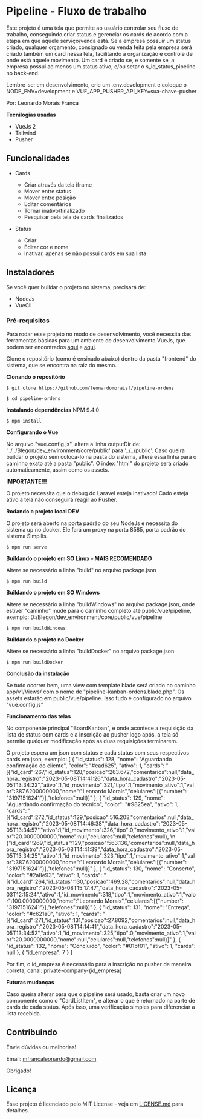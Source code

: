 # Pipeline - Fluxo de trabalho

Este projeto é uma tela que permite ao usuário controlar seu fluxo de trabalho,
conseguindo criar status e gerenciar os cards de acordo com a etapa em que aquele
serviço/venda está.
Se a empresa possuir um status criado, qualquer orçamento, consignado ou venda feita
pela empresa será criado também um card nessa tela, facilitando a organização e controle
de onde está aquele movimento.
Um card é criado se, e somente se, a empresa possui ao menos um status ativo, e/ou setar o
s_id_status_pipeline no back-end.

Lembre-se: em desenvolvimento, crie um .env.development e coloque o NODE_ENV=development e
VUE_APP_PUSHER_API_KEY=sua-chave-pusher

Por: Leonardo Morais Franca

**Tecnilogias usadas**

- VueJs 2
- Tailwind
- Pusher

## Funcionalidades

- Cards
    - Criar através da tela iframe
    - Mover entre status
    - Mover entre posição
    - Editar comentários
    - Tornar inativo/finalizado
    - Pesquisar pela tela de cards finalizados

- Status
    - Criar
    - Editar cor e nome
    - Inativar, apenas se não possui cards em sua lista

## Instaladores

Se você quer buildar o projeto no sistema, precisará de:

- NodeJs
- VueCli

### Pré-requisitos

Para rodar esse projeto no modo de desenvolvimento, você necessita das ferramentas básicas
para um ambiente de desenvolvimento VueJs, que podem ser encontrados [aqui](https://nodejs.org/pt-br) e [aqui](https://cli.vuejs.org/).

Clone o repositório (como é ensinado abaixo) dentro da pasta "frontend" do sistema, que se encontra
na raiz do mesmo.

**Clonando o repositório**

```
$ git clone https://github.com/leonardomoraisf/pipeline-ordens

$ cd pipeline-ordens
```

**Instalando dependências**
NPM 9.4.0

```
$ npm install
```

**Configurando o Vue**

No arquivo "vue.config.js", altere a linha outputDir de: '../../Blegon/dev_environment/core/public' para '../../public'.
Caso queira buildar o projeto sem colocá-lo na pasta do sistema, altere essa linha para o caminho exato até a pasta "public".
O index "html" do projeto será criado automaticamente, assim como os assets.

**IMPORTANTE!!!**

O projeto necessita que o debug do Laravel esteja inativado!
Cado esteja ativo a tela não conseguirá reagir ao Pusher.

**Rodando o projeto local DEV**

O projeto será aberto na porta padrão do seu NodeJs e necessita do sistema up no docker.
Ele fará um proxy na porta 8585, porta padrão do sistema Simpllis.

```
$ npm run serve
```

**Buildando o projeto em SO Linux - MAIS RECOMENDADO**

Altere se necessário a linha "build" no arquivo package.json

```
$ npm run build
```

**Buildando o projeto em SO Windows**

Altere se necessário a linha "buildWindows" no arquivo package.json, onde estiver "caminho"
mude para o caminho completo até public/vue/pipeline, exemplo: D:/Blegon/dev_environment/core/public/vue/pipeline

```
$ npm run buildWindows
```


**Buildando o projeto no Docker**

Altere se necessário a linha "buildDocker" no arquivo package.json

```
$ npm run buildDocker
```

**Conclusão da instalação**

Se tudo ocorrer bem, uma view com template blade será criado no caminho app/v1/Views/
com o nome de "pipeline-kanban-ordens.blade.php".
Os assets estarão em public/vue/pipeline.
Isso tudo é configurado no arquivo "vue.config.js"

**Funcionamento das telas**

No componente principal "BoardKanban", é onde acontece a requisição da lista de status com cards
e a inscrição ao pusher logo após, a tela só permite qualquer modificação após as
duas requisições terminarem.

O projeto espera um json com status e cada status com seus respectivos cards em json, exemplo:
[
    {
        "id_status": 128,
        "nome": "Aguardando confirmação do cliente",
        "color": "#ead625",
        "ativo": 1,
        "cards": "[{\"id_card\":267,\"id_status\":128,\"posicao\":263.672,\"comentarios\":null,\"data_hora_registro\":\"2023-05-08T14:41:26\",\"data_hora_cadastro\":\"2023-05-05T13:34:22\",\"ativo\":1,\"id_movimento\":321,\"tipo\":1,\"movimento_ativo\":1,\"valor\":387.6200000000,\"nome\":\"Leonardo Morais\",\"celulares\":[{\"number\": \"31971516241\"}],\"telefones\":null}]"
    },
    {
        "id_status": 129,
        "nome": "Aguardando confirmação do técnico",
        "color": "#9825ea",
        "ativo": 1,
        "cards": "[{\"id_card\":272,\"id_status\":129,\"posicao\":516.208,\"comentarios\":null,\"data_hora_registro\":\"2023-05-08T14:46:38\",\"data_hora_cadastro\":\"2023-05-05T13:34:57\",\"ativo\":1,\"id_movimento\":326,\"tipo\":0,\"movimento_ativo\":1,\"valor\":20.0000000000,\"nome\":null,\"celulares\":null,\"telefones\":null}, \n {\"id_card\":269,\"id_status\":129,\"posicao\":563.136,\"comentarios\":null,\"data_hora_registro\":\"2023-05-08T14:41:39\",\"data_hora_cadastro\":\"2023-05-05T13:34:25\",\"ativo\":1,\"id_movimento\":323,\"tipo\":1,\"movimento_ativo\":1,\"valor\":387.6200000000,\"nome\":\"Leonardo Morais\",\"celulares\":[{\"number\": \"31971516241\"}],\"telefones\":null}]"
    },
    {
        "id_status": 130,
        "nome": "Conserto",
        "color": "#2a8e93",
        "ativo": 1,
        "cards": "[{\"id_card\":264,\"id_status\":130,\"posicao\":469.28,\"comentarios\":null,\"data_hora_registro\":\"2023-05-08T15:17:47\",\"data_hora_cadastro\":\"2023-05-03T12:15:24\",\"ativo\":1,\"id_movimento\":318,\"tipo\":1,\"movimento_ativo\":1,\"valor\":100.0000000000,\"nome\":\"Leonardo Morais\",\"celulares\":[{\"number\": \"31971516241\"}],\"telefones\":null}]"
    },
    {
        "id_status": 131,
        "nome": "Entrega",
        "color": "#c621a0",
        "ativo": 1,
        "cards": "[{\"id_card\":271,\"id_status\":131,\"posicao\":27.8092,\"comentarios\":null,\"data_hora_registro\":\"2023-05-08T14:14:41\",\"data_hora_cadastro\":\"2023-05-05T13:34:52\",\"ativo\":1,\"id_movimento\":325,\"tipo\":0,\"movimento_ativo\":1,\"valor\":20.0000000000,\"nome\":null,\"celulares\":null,\"telefones\":null}]"
    },
    {
        "id_status": 132,
        "nome": "Concluído",
        "color": "#01bf01",
        "ativo": 1,
        "cards": null
    },
    {
        "id_empresa": 7
    }
]

Por fim, o id_empresa é necessário para a inscrição no pusher de maneira correta,
canal: private-company-{id_empresa}

**Futuras mudanças**

Caso queira alterar para que o pipeline será usado, basta criar um novo componente
como o "CardListItem", e alterar o que é retornado na parte de cards de cada status.
Após isso, uma verificação simples para diferenciar a lista recebida.

## Contribuindo

Envie dúvidas ou melhorias!

Email: mfrancaleonardo@gmail.com

Obrigado!

## Licença

Esse projeto é licenciado pelo MIT License - veja em [LICENSE.md](https://github.com/leonardomoraisf/pipeline-ordens/blob/main/LICENSE.md) para detalhes.
